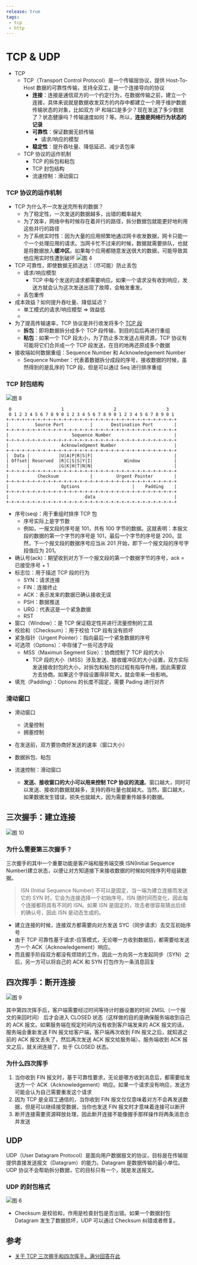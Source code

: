 ```yaml
---
release: true
tags:
 - tcp
 - http
---
```


# TCP & UDP

- TCP
  - TCP（Transport Control Protocol）是一个传输层协议，提供 Host-To-Host 数据的可靠性传输，支持全双工，是一个连接导向的协议
    - **连接**：连接是通信双方的一个约定行为，在数据传输之前，建立一个连接，具体来说就是数据收发双方的内存中都建立一个用于维护数据传输状态的对象，比如双方 IP 和端口是多少？现在发送了多少数据了？状态健康吗？传输速度如何？等。所以，**连接是网络行为状态的记录**
    - **可靠性**：保证数据无损传输
      - 请求/响应的模型
    - **稳定性**：提升吞吐量、降低延迟、减少丢包率
  - TCP 协议的运作机制
    - TCP 的拆包和粘包
    - TCP 封包结构
    - 流速控制：滑动窗口

### TCP 协议的运作机制

- TCP 为什么不一次发送完所有的数据？
  - 为了稳定性，一次发送的数据越多，出错的概率越大
  - 为了效率，网络中有时候存在着并行的路径，拆分数据包就能更好地利用这些并行的路径
  - 为了系统实时性：因为大量的应用频繁地通过网卡收发数据，网卡只能一个一个处理应用的请求。当网卡忙不过来的时候，数据就需要排队，也就是将数据放入**缓冲区**。如果每个应用都随意发送很大的数据，可能导致其他应用实时性遭到破坏  ![图 4](./images/1666027396481.png)
- TCP 可靠性，即使数据无损送达：（尽可能）防止丢包
  - 请求/响应模型
    - TCP 中每个发送的请求都需要响应。如果一个请求没有收到响应，发送方就会认为这次发送出现了故障，会触发重发。
  - 丢包重传
- 成本效益？如何提升吞吐量、降低延迟？
  - 单工模式的请求/响应模型 => 效益低
  -   
- 为了提高传输速率，TCP 协议是并行收发将多个 [TCP 段](#tcp-封包结构)
  - **拆包**：即将数据拆分成多个 TCP 段传输，到目的后后再进行重组
  - **粘包**：如果一个 TCP 段太小，为了防止多次发送占用资源，TCP 协议有可能将它们合并成一个 TCP 段发送，在目的地再还原成多个数据
- 接收端如何数据重组：Sequence Number 和 Acknowledgement Number
  - Sequence Number：代表着数据拆分成段的序号，接收数据的时候，虽然得到的是乱序的 TCP 段，但是可以通过 Seq 进行排序重组

### TCP 封包结构

![图 8](./images/1650461401083.png)  

```
 0                   1                   2                   3   
 0 1 2 3 4 5 6 7 8 9 0 1 2 3 4 5 6 7 8 9 0 1 2 3 4 5 6 7 8 9 0 1 
+-+-+-+-+-+-+-+-+-+-+-+-+-+-+-+-+-+-+-+-+-+-+-+-+-+-+-+-+-+-+-+-+
|          Source Port          |       Destination Port        |
+-+-+-+-+-+-+-+-+-+-+-+-+-+-+-+-+-+-+-+-+-+-+-+-+-+-+-+-+-+-+-+-+
|                        Sequence Number                        |
+-+-+-+-+-+-+-+-+-+-+-+-+-+-+-+-+-+-+-+-+-+-+-+-+-+-+-+-+-+-+-+-+
|                    Acknowledgment Number                      |
+-+-+-+-+-+-+-+-+-+-+-+-+-+-+-+-+-+-+-+-+-+-+-+-+-+-+-+-+-+-+-+-+
|  Data |           |U|A|P|R|S|F|                               |
| Offset| Reserved  |R|C|S|S|Y|I|            Window             |
|       |           |G|K|H|T|N|N|                               |
+-+-+-+-+-+-+-+-+-+-+-+-+-+-+-+-+-+-+-+-+-+-+-+-+-+-+-+-+-+-+-+-+
|           Checksum            |         Urgent Pointer        |
+-+-+-+-+-+-+-+-+-+-+-+-+-+-+-+-+-+-+-+-+-+-+-+-+-+-+-+-+-+-+-+-+
|                    Options                    |    Padding    |
+-+-+-+-+-+-+-+-+-+-+-+-+-+-+-+-+-+-+-+-+-+-+-+-+-+-+-+-+-+-+-+-+
|                             data                              |
+-+-+-+-+-+-+-+-+-+-+-+-+-+-+-+-+-+-+-+-+-+-+-+-+-+-+-+-+-+-+-+-+
```

- 序号(seq)：用于重组时排序 TCP 包
  - 序号实际上是字节数
  - 例如，一报文段的序号是 101，共有 100 字节的数据。这就表明：本报文段的数据的第一个字节的序号是 101，最后一个字节的序号是 200。显然，下一个报文段的数据序号应当从 201 开始，即下一个报文段的序号字段值应为 201。
- 确认号(ack)：期望收到对方下一个报文段的第一个数据字节的序号，ack = 已接受序号 + 1
- 标志位：用于描述 TCP 段的行为
  - SYN：请求连接
  - FIN：连接终止
  - ACK：表示发来的数据已确认接收无误
  - PSH：数据推送
  - URG：代表这是一个紧急数据
  - RST
- 窗口（Window）：是 TCP 保证稳定性并进行流量控制的工具
- 校验和（Checksum）：用于校验 TCP 段有没有损坏
- 紧急指针（Urgent Pointer）：指向最后一个紧急数据的序号
- 可选项（Options）：中存储了一些可选字段
  - MSS（Maximun Segment Size）：协商控制了 TCP 段的大小
    - TCP 段的大小（MSS）涉及发送、接收缓冲区的大小设置，双方实际发送接收封包的大小，对拆包和粘包的过程有指导作用，因此需要双方去协商。如果这个字段设置得非常大，就会带来一些影响。
- 填充（Padding）：Options 的长度不固定，需要 Pading 进行对齐

### 滑动窗口

- 滑动窗口
  - 流量控制
  - 拥塞控制

- 在发送前，双方要协商好发送的速率（窗口大小）
- 数据拆包、粘包
- 流速控制：滑动窗口
  - **发送、接收窗口的大小可以用来控制 TCP 协议的流速**。窗口越大，同时可以发送、接收的数据就越多，支持的吞吐量也就越大。当然，窗口越大，如果数据发生错误，损失也就越大，因为需要重传越多的数据。

## 三次握手：建立连接

![图 10](./images/1650463890877.png)  

### 为什么需要第三次握手？

三次握手的其中一个重要功能是客户端和服务端交换 ISN(Initial Sequence Number)建立状态，以便让对方知道接下来接收数据的时候如何按序列号组装数据。

> ISN (Initial Sequence Number) 不可以是固定，当一端为建立连接而发送它的 SYN 时，它会为连接选择一个初始序号。ISN 随时间而变化，因此每个连接都将具有不同的 ISN。如果 ISN 是固定的，攻击者很容易猜出后续的确认号，因此 ISN 是动态生成的。

- 建立连接的时候，连接双方都需要向对方发送 SYC（同步请求）去交互初始序号
- 由于 TCP 可靠性基于请求-应答模式，无论哪一方收到数据后，都需要给发送方一个 ACK（Acknowledgement）响应。
- 而且握手阶段双方都没有烦琐的工作，因此一方向另一方发起同步（SYN）之后，另一方可以将自己的 ACK 和 SYN 打包作为一条消息回复

## 四次挥手：断开连接

![图 9](./images/1650463449940.png)  

其中第四次挥手后，客户端需要经过时间等待计时器设置的时间 2MSL（一个报文的来回时间） 后才会进入 CLOSED 状态（这样做的目的是确保服务端收到自己的 ACK 报文。如果服务端在规定时间内没有收到客户端发来的 ACK 报文的话，服务端会重新发送 FIN 报文给客户端，客户端再次收到 FIN 报文之后，就知道之前的 ACK 报文丢失了，然后再次发送 ACK 报文给服务端）。服务端收到 ACK 报文之后，就关闭连接了，处于 CLOSED 状态。

### 为什么四次挥手

1. 当你收到 FIN 报文时，基于可靠性要求，无论是哪方收到消息后，都需要给发送方一个 ACK（Acknowledgement）响应。如果一个请求没有响应，发送方可能会认为自己需要重发这个请求
2. 因为 TCP 是全双工通信的，当你收到 FIN 报文仅仅意味着对方不会再发送数据，但是可以继续接受数据，当你也发送 FIN 报文时才意味着连接可以断开
3. 断开连接需要资源释放处理，因此断开连接不能像握手那样操作将两条消息合并发送

## UDP

UDP（User Datagram Protocol）是面向用户数据报文的协议，目标是在传输层提供直接发送报文（Datagram）的能力。Datagram 是数据传输的最小单位。UDP 协议不会帮助拆分数据，它的目标只有一个，就是发送报文。

### UDP 的封包格式

![图 6](./images/1661276831295.png)  

- Checksum 是校验和，作用是检查封包是否出错。如果一个数据封包 Datagram 发生了数据损坏，UDP 可以通过 Checksum 纠错或者修复。

## 参考

- [关于 TCP 三次握手和四次挥手，满分回答在此](https://segmentfault.com/a/1190000039165592)